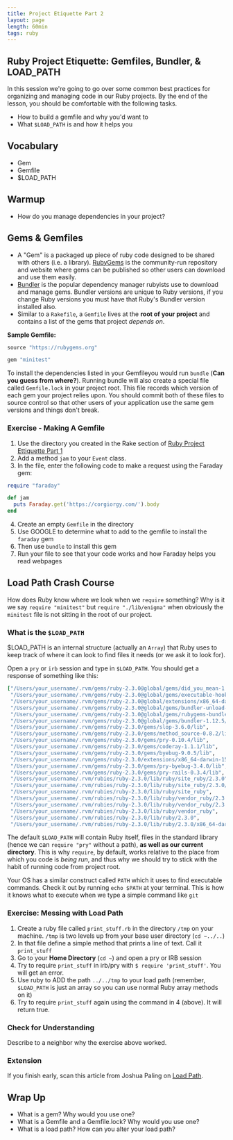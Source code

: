 ```yaml
---
title: Project Etiquette Part 2
layout: page
length: 60min
tags: ruby
---
```


## Ruby Project Etiquette: Gemfiles, Bundler, & LOAD_PATH

In this session we're going to go over some common best practices for organizing and managing code in our Ruby projects. By the end of the lesson, you should be comfortable with the following tasks.

* How to build a gemfile and why you'd want to
* What `$LOAD_PATH` is and how it helps you


## Vocabulary
* Gem
* Gemfile
* $LOAD_PATH

## Warmup

* How do you manage dependencies in your project?

## Gems & Gemfiles

- A "Gem" is a packaged up piece of ruby code designed to be shared with others (i.e. a library). [RubyGems](https://rubygems.org/) is the community-run repository and website where gems can be published so other users can download and use them easily.
- [Bundler](http://bundler.io/) is the popular dependency manager rubyists use to download and manage gems. Bundler versions are unique to Ruby versions, if you change Ruby versions you must have that Ruby's Bundler version installed also.
- Similar to a `Rakefile`, a `Gemfile` lives at the **root of your project** and contains a list of the gems that project *depends on*.

**Sample Gemfile:**

```ruby
source "https://rubygems.org"

gem "minitest"
```

To install the dependencies listed in your Gemfileyou would run `bundle` (**Can you guess from where?**). Running bundle will also create a special file called `Gemfile.lock` in your project root. This file records which version of each gem your project relies upon. You should commit both of these files to source control so that other users of your application use the same gem versions and things don't break.

### Exercise - Making A Gemfile

1. Use the directory you created in the Rake section of [Ruby Project Ettiquette Part 1](../ruby_project_ettiquette)
2. Add a method `jam` to your `Event` class.
3. In the file, enter the following code to make a request using the Faraday gem:

```ruby
require "faraday"

def jam
  puts Faraday.get('https://corgiorgy.com/').body
end
```

4. Create an empty `Gemfile` in the directory
5. Use GOOGLE to determine what to add to the gemfile to install the `faraday` gem
6. Then use `bundle` to install this gem
7. Run your file to see that your code works and how Faraday helps you read webpages


## Load Path Crash Course

How does Ruby know where we look when we `require` something? Why is it we say `require "minitest"` but `require "./lib/enigma"` when obviously the `minitest` file is not sitting in the root of our project.

### What is the `$LOAD_PATH`

$LOAD_PATH is an internal structure (actually an `Array`) that Ruby uses to keep track of where it can look to find files it needs (or we ask it to look for).

Open a `pry` or `irb` session and type in `$LOAD_PATH`. You should get a response of something like this:

```ruby
["/Users/your_username/.rvm/gems/ruby-2.3.0@global/gems/did_you_mean-1.0.0/lib",
 "/Users/your_username/.rvm/gems/ruby-2.3.0@global/gems/executable-hooks-1.3.2/lib",
 "/Users/your_username/.rvm/gems/ruby-2.3.0@global/extensions/x86_64-darwin-15/2.3.0/executable-hooks-1.3.2",
 "/Users/your_username/.rvm/gems/ruby-2.3.0@global/gems/bundler-unload-1.0.2/lib",
 "/Users/your_username/.rvm/gems/ruby-2.3.0@global/gems/rubygems-bundler-1.4.4/lib",
 "/Users/your_username/.rvm/gems/ruby-2.3.0@global/gems/bundler-1.12.5/lib",
 "/Users/your_username/.rvm/gems/ruby-2.3.0/gems/slop-3.6.0/lib",
 "/Users/your_username/.rvm/gems/ruby-2.3.0/gems/method_source-0.8.2/lib",
 "/Users/your_username/.rvm/gems/ruby-2.3.0/gems/pry-0.10.4/lib",
 "/Users/your_username/.rvm/gems/ruby-2.3.0/gems/coderay-1.1.1/lib",
 "/Users/your_username/.rvm/gems/ruby-2.3.0/gems/byebug-9.0.5/lib",
 "/Users/your_username/.rvm/gems/ruby-2.3.0/extensions/x86_64-darwin-15/2.3.0/byebug-9.0.5",
 "/Users/your_username/.rvm/gems/ruby-2.3.0/gems/pry-byebug-3.4.0/lib",
 "/Users/your_username/.rvm/gems/ruby-2.3.0/gems/pry-rails-0.3.4/lib",
 "/Users/your_username/.rvm/rubies/ruby-2.3.0/lib/ruby/site_ruby/2.3.0",
 "/Users/your_username/.rvm/rubies/ruby-2.3.0/lib/ruby/site_ruby/2.3.0/x86_64-darwin15",
 "/Users/your_username/.rvm/rubies/ruby-2.3.0/lib/ruby/site_ruby",
 "/Users/your_username/.rvm/rubies/ruby-2.3.0/lib/ruby/vendor_ruby/2.3.0",
 "/Users/your_username/.rvm/rubies/ruby-2.3.0/lib/ruby/vendor_ruby/2.3.0/x86_64-darwin15",
 "/Users/your_username/.rvm/rubies/ruby-2.3.0/lib/ruby/vendor_ruby",
 "/Users/your_username/.rvm/rubies/ruby-2.3.0/lib/ruby/2.3.0",
 "/Users/your_username/.rvm/rubies/ruby-2.3.0/lib/ruby/2.3.0/x86_64-darwin15"]
```

The default `$LOAD_PATH` will contain Ruby itself, files in the standard library (hence we can `require "pry"` without a path), **as well as our current directory**. This is why `require`, by default, works relative to the place from which you code is *being run*, and thus why we should try to stick with the habit of running code from project root.

Your OS has a similar construct called `PATH` which it uses to find executable commands. Check it out by running `echo $PATH` at your terminal. This is how it knows what to execute when we type a simple command like `git`

### Exercise: Messing with Load Path

1. Create a ruby file called `print_stuff.rb` in the directory `/tmp` on your machine. `/tmp` is two levels up from your base user directory (`cd ~../..`)
2. In that file define a simple method that prints a line of text. Call it `print_stuff`
3. Go to your **Home Directory** (`cd ~`) and open a pry or IRB session
4. Try to require `print_stuff` in irb/pry with `$ require 'print_stuff'`. You will get an error.
5. Use ruby to ADD the path `../../tmp` to your load path (remember, `$LOAD_PATH` is just an array so you can use normal Ruby array methods on it)
6. Try to require `print_stuff` again using the command in 4 (above). It will return true.

### Check for Understanding

Describe to a neighbor why the exercise above worked.

### Extension

If you finish early, scan this article from Joshua Paling on [Load Path](http://joshuapaling.com/blog/2015/03/22/ruby-load-path.html).

## Wrap Up
* What is a gem? Why would you use one?
* What is a Gemfile and a Gemfile.lock? Why would you use one?
* What is a load path? How can you alter your load path?
